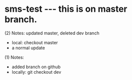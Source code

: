 # sms-test --- this is on master branch.

(2) Notes: updated master, deleted dev branch
 * local: checkout master
 * a normal update
   
(1) Notes: 
 * added branch on github
 * locally: git checkout dev

